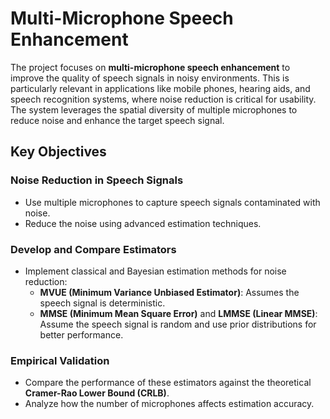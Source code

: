 # Multi-Microphone Speech Enhancement

The project focuses on **multi-microphone speech enhancement** to improve the quality of speech signals in noisy environments. This is particularly relevant in applications like mobile phones, hearing aids, and speech recognition systems, where noise reduction is critical for usability. The system leverages the spatial diversity of multiple microphones to reduce noise and enhance the target speech signal.

## Key Objectives

### Noise Reduction in Speech Signals
- Use multiple microphones to capture speech signals contaminated with noise.
- Reduce the noise using advanced estimation techniques.

### Develop and Compare Estimators
- Implement classical and Bayesian estimation methods for noise reduction:
  - **MVUE (Minimum Variance Unbiased Estimator)**: Assumes the speech signal is deterministic.
  - **MMSE (Minimum Mean Square Error)** and **LMMSE (Linear MMSE)**: Assume the speech signal is random and use prior distributions for better performance.

### Empirical Validation
- Compare the performance of these estimators against the theoretical **Cramer-Rao Lower Bound (CRLB)**.
- Analyze how the number of microphones affects estimation accuracy.
